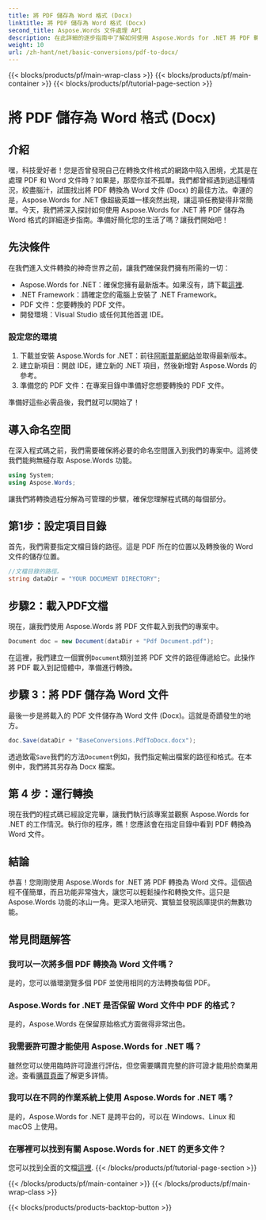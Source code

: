 ```yaml
---
title: 將 PDF 儲存為 Word 格式 (Docx)
linktitle: 將 PDF 儲存為 Word 格式 (Docx)
second_title: Aspose.Words 文件處理 API
description: 在此詳細的逐步指南中了解如何使用 Aspose.Words for .NET 將 PDF 轉換為 Word 文件 (Docx)。非常適合開發人員。
weight: 10
url: /zh-hant/net/basic-conversions/pdf-to-docx/
---
```


{{< blocks/products/pf/main-wrap-class >}}
{{< blocks/products/pf/main-container >}}
{{< blocks/products/pf/tutorial-page-section >}}

# 將 PDF 儲存為 Word 格式 (Docx)

## 介紹

嘿，科技愛好者！您是否曾發現自己在轉換文件格式的網路中陷入困境，尤其是在處理 PDF 和 Word 文件時？如果是，那麼你並不孤單。我們都曾經遇到過這種情況，絞盡腦汁，試圖找出將 PDF 轉換為 Word 文件 (Docx) 的最佳方法。幸運的是，Aspose.Words for .NET 像超級英雄一樣突然出現，讓這項任務變得非常簡單。今天，我們將深入探討如何使用 Aspose.Words for .NET 將 PDF 儲存為 Word 格式的詳細逐步指南。準備好簡化您的生活了嗎？讓我們開始吧！

## 先決條件

在我們進入文件轉換的神奇世界之前，讓我們確保我們擁有所需的一切：

-  Aspose.Words for .NET：確保您擁有最新版本。如果沒有，請下載[這裡](https://releases.aspose.com/words/net/).
- .NET Framework：請確定您的電腦上安裝了 .NET Framework。
- PDF 文件：您要轉換的 PDF 文件。
- 開發環境：Visual Studio 或任何其他首選 IDE。

### 設定您的環境

1. 下載並安裝 Aspose.Words for .NET：前往[阿斯普斯網站](https://releases.aspose.com/words/net/)並取得最新版本。
2. 建立新項目：開啟 IDE，建立新的 .NET 項目，然後新增對 Aspose.Words 的參考。
3. 準備您的 PDF 文件：在專案目錄中準備好您想要轉換的 PDF 文件。

準備好這些必需品後，我們就可以開始了！

## 導入命名空間

在深入程式碼之前，我們需要確保將必要的命名空間匯入到我們的專案中。這將使我們能夠無縫存取 Aspose.Words 功能。

```csharp
using System;
using Aspose.Words;
```

讓我們將轉換過程分解為可管理的步驟，確保您理解程式碼的每個部分。

## 第1步：設定項目目錄

首先，我們需要指定文檔目錄的路徑。這是 PDF 所在的位置以及轉換後的 Word 文件的儲存位置。

```csharp
//文檔目錄的路徑。
string dataDir = "YOUR DOCUMENT DIRECTORY";
```

## 步驟2：載入PDF文檔

現在，讓我們使用 Aspose.Words 將 PDF 文件載入到我們的專案中。

```csharp
Document doc = new Document(dataDir + "Pdf Document.pdf");
```

在這裡，我們建立一個實例`Document`類別並將 PDF 文件的路徑傳遞給它。此操作將 PDF 載入到記憶體中，準備進行轉換。

## 步驟 3：將 PDF 儲存為 Word 文件

最後一步是將載入的 PDF 文件儲存為 Word 文件 (Docx)。這就是奇蹟發生的地方。

```csharp
doc.Save(dataDir + "BaseConversions.PdfToDocx.docx");
```

透過致電`Save`我們的方法`Document`例如，我們指定輸出檔案的路徑和格式。在本例中，我們將其另存為 Docx 檔案。

## 第 4 步：運行轉換

現在我們的程式碼已經設定完畢，讓我們執行該專案並觀察 Aspose.Words for .NET 的工作情況。執行你的程序，瞧！您應該會在指定目錄中看到 PDF 轉換為 Word 文件。

## 結論

恭喜！您剛剛使用 Aspose.Words for .NET 將 PDF 轉換為 Word 文件。這個過程不僅簡單，而且功能非常強大，讓您可以輕鬆操作和轉換文件。這只是 Aspose.Words 功能的冰山一角。更深入地研究、實驗並發現該庫提供的無數功能。

## 常見問題解答

### 我可以一次將多個 PDF 轉換為 Word 文件嗎？
是的，您可以循環瀏覽多個 PDF 並使用相同的方法轉換每個 PDF。

### Aspose.Words for .NET 是否保留 Word 文件中 PDF 的格式？
是的，Aspose.Words 在保留原始格式方面做得非常出色。

### 我需要許可證才能使用 Aspose.Words for .NET 嗎？
雖然您可以使用臨時許可證進行評估，但您需要購買完整的許可證才能用於商業用途。查看[購買頁面](https://purchase.aspose.com/buy)了解更多詳情。

### 我可以在不同的作業系統上使用 Aspose.Words for .NET 嗎？
是的，Aspose.Words for .NET 是跨平台的，可以在 Windows、Linux 和 macOS 上使用。

### 在哪裡可以找到有關 Aspose.Words for .NET 的更多文件？
您可以找到全面的文檔[這裡](https://reference.aspose.com/words/net/).
{{< /blocks/products/pf/tutorial-page-section >}}

{{< /blocks/products/pf/main-container >}}
{{< /blocks/products/pf/main-wrap-class >}}

{{< blocks/products/products-backtop-button >}}
